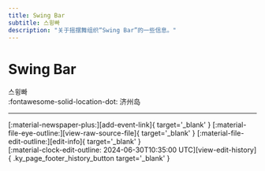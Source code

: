 ```yaml
---
title: Swing Bar
subtitle: 스윙빠
description: "关于摇摆舞组织“Swing Bar”的一些信息。"
---
```


# Swing Bar

스윙빠  
:fontawesome-solid-location-dot: 济州岛  


---

<div class="ky_page_footer" markdown>
<div class="ky_page_footer_trailing" markdown="span">
[:material-newspaper-plus:][add-event-link]{ target='_blank' }
[:material-file-eye-outline:][view-raw-source-file]{ target='_blank' }
[:material-file-edit-outline:][edit-info]{ target='_blank' }
</div>
<div class="ky_page_footer_leading" markdown="span">
[:material-clock-edit-outline: 2024-06-30T10:35:00 UTC][view-edit-history]{ .ky_page_footer_history_button target='_blank' }
</div>
</div>

[add-event-link]: https://github.com/swingdance/events/issues/new?assignees=&labels=add+event&projects=&template=02-add_entity.yml&title=%5Bko_KR%5D%20%3CName%3E&region=ko_KR&province=Jeju&city=Jeju&org_id=swing-bar "添加活动"
[view-raw-source-file]: https://github.com/swingdance/orgs/blob/main/ko_KR/swing-bar.json "查看原始源文件"
[edit-info]: https://github.com/swingdance/orgs/issues/new?assignees=&labels=update+org&projects=&template=03-update_entity.yml&title=%5Bko_KR%5D%20Swing%20Bar&region=ko_KR&id=swing-bar&name=Swing%20Bar "编辑信息"

[view-edit-history]: https://github.com/swingdance/orgs/commits/main/ko_KR/swing-bar.json "查看编辑历史"
